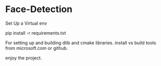 # Face-Detection

Set Up a Virtual env

pip install -r requirements.txt

For setting up and building dlib and cmake libraries. install vs build tools from microsoft.com or github.

enjoy the project.

